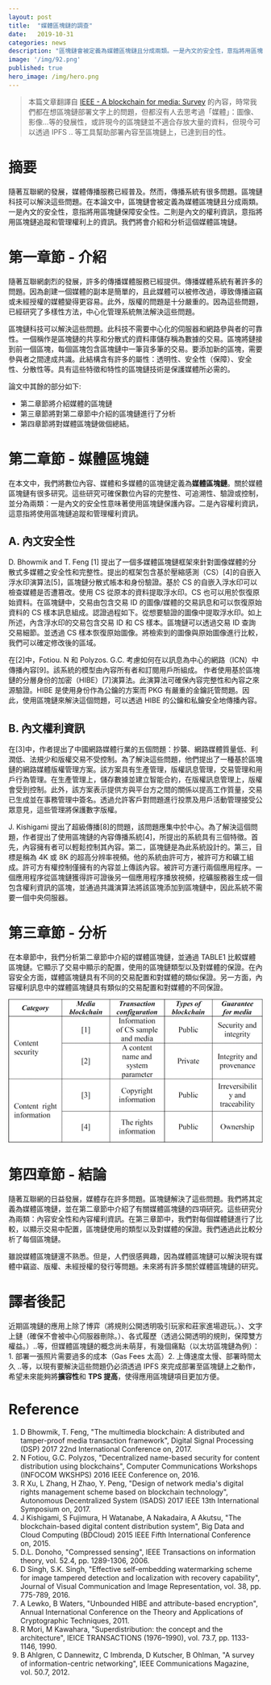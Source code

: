```yaml
---
layout: post
title:  "媒體區塊鏈的調查"
date:   2019-10-31
categories: news
description: "區塊鏈會被定義為媒體區塊鏈且分成兩類。一是內文的安全性，意指將用區塊鏈保障安全性。二則是內文的權利資訊，意指將用區塊鏈追蹤和管理權利上的資訊。我們將會介紹和分析這個媒體區塊鏈。"
image: '/img/92.png'
published: true
hero_image: /img/hero.png
---
```


> 本篇文章翻譯自 [IEEE - A blockchain for media: Survey](https://ieeexplore.ieee.org/document/8706434) 的內容，時常我們都在想區塊鏈部署文字上的問題，但都沒有人去思考過「媒體」：圖像、影像...等的發展性，或許現今的區塊鏈並不適合存放大量的資料，但現今可以透過 IPFS .. 等工具幫助部署內容至區塊鏈上，已達到目的性。

# 摘要

隨著互聯網的發展，媒體傳播服務已經普及。然而，傳播系統有很多問題。區塊鏈科技可以解決這些問題。在本論文中，區塊鏈會被定義為媒體區塊鏈且分成兩類。一是內文的安全性，意指將用區塊鏈保障安全性。二則是內文的權利資訊，意指將用區塊鏈追蹤和管理權利上的資訊。我們將會介紹和分析這個媒體區塊鏈。

# 第一章節 - 介紹

隨著互聯網劇烈的發展，許多的傳播媒體服務已經提供。傳播媒體系統有著許多的問題。因為創建一個媒體的副本是簡單的，且此媒體可以被修改過，導致傳播盜竊或未經授權的媒體變得更容易。此外，版權的問題是十分嚴重的。因為這些問題，已經研究了多樣性方法，中心化管理系統無法解決這些問題。

區塊鏈科技可以解決這些問題。此科技不需要中心化的伺服器和網路參與者的可靠性。一個稱作是區塊鏈的共享和分散式的資料庫儲存稱為數據的交易。區塊將鏈接到前一個區塊，每個區塊包含區塊鏈中一筆貨多筆的交易。要添加新的區塊，需要參與者之間達成共識。此結構含有許多的屬性：透明性、安全性（保障）、安全性、分散性等。具有這些特徵和特性的區塊鏈技術是保護媒體所必需的。

論文中其餘的部分如下: 
- 第二章節將介紹媒體的區塊鏈 
- 第三章節將對第二章節中介紹的區塊鏈進行了分析
- 第四章節將對媒體區塊鏈做個總結。

# 第二章節 - 媒體區塊鏈

在本文中，我們將數位內容、媒體和多媒體的區塊鏈定義為**媒體區塊鏈**。關於媒體區塊鏈有很多研究。這些研究可確保數位內容的完整性、可追溯性、驗證或控制，並分為兩類：一是內文的安全性意味著使用區塊鏈保護內容。二是內容權利資訊，這意指將使用區塊鏈追蹤和管理權利資訊。

## A. 內文安全性

D. Bhowmik and T. Feng [1] 提出了一個多媒體區塊鏈框架來針對圖像媒體的分散式多媒體之安全性和完整性。提出的框架包含基於壓縮感測（CS）[4]的自嵌入浮水印演算法[5]，區塊鏈分散式帳本和身份驗證。基於 CS 的自嵌入浮水印可以檢查媒體是否遭篡改。使用 CS 從原本的資料提取浮水印。CS 也可以用於恢復原始資料。在區塊鏈中，交易由包含交易 ID 的圖像/媒體的交易訊息和可以恢復原始資料的 CS 樣本訊息組成。認證過程如下。從想要驗證的圖像中提取浮水印。如上所述，內含浮水印的交易包含交易 ID 和 CS 樣本。區塊鏈可以透過交易 ID 查詢交易細節。並透過 CS 樣本恢復原始圖像。將檢索到的圖像與原始圖像進行比較，我們可以確定修改後的區域。

在[2]中，Fotiou. N 和 Polyzos. G.C. 考慮如何在以訊息為中心的網路（ICN）中傳播內容[9]。該系統的模型由內容所有者和訂閱用戶所組成。
作者使用基於區塊鏈的分層身份的加密（HIBE）[7]演算法。此演算法可確保內容完整性和內容之來源驗證。HIBE 是使用身份作為公鑰的方案而 PKG 有嚴重的金鑰託管問題。因此，使用區塊鏈來解決這個問題，可以透過 HIBE 的公鑰和私鑰安全地傳播內容。

## B. 內文權利資訊

在[3]中，作者提出了中國網路媒體行業的五個問題：抄襲、網路媒體質量低、利潤低、法規少和版權交易不受控制。為了解決這些問題，他們提出了一種基於區塊鏈的網路媒體版權管理方案。該方案具有生產管理，版權訊息管理，交易管理和用戶行為管理。在生產管理上，儲存數據並建立智能合約，在版權訊息管理上，版權會受到控制。此外，該方案表示提供方與平台方之間的關係以提高工作質量，交易已生成並在事務管理中簽名。透過允許客戶對問題進行投票及用戶活動管理接受公眾意見，這些管理將保護數字版權。

J. Kishigami 提出了超級傳播[8]的問題，該問題應集中於中心。為了解決這個問題，作者提出了使用區塊鏈的內容傳播系統[4]，所提出的系統具有三個特徵。首先，內容擁有者可以輕鬆控制其內容。第二，區塊鏈是為此系統設計的。第三，目標是稱為 4K 或 8K 的超高分辨率視頻。他的系統由許可方，被許可方和礦工組成。許可方有權控制僅擁有的內容並上傳該內容。被許可方運行兩個應用程序。一個應用程序從區塊鏈獲得許可證後另一個應用程序播放視頻，挖礦服務器生成一個包含權利資訊的區塊，並通過共識演算法將該區塊添加到區塊鏈中，因此系統不需要一個中央伺服器。

# 第三章節 - 分析

在本章節中，我們分析第二章節中介紹的媒體區塊鏈，並通過 TABLE1 比較媒體區塊鏈。它顯示了交易中顯示的配置，使用的區塊鏈類型以及對媒體的保證。在內容安全方面，媒體區塊鏈具有不同的交易配置和對媒體的類似保證。另一方面，內容權利訊息中的媒體區塊鏈具有類似的交易配置和對媒體的不同保證。

![](/img/92.png)

# 第四章節 - 結論

隨著互聯網的日益發展，媒體存在許多問題。區塊鏈解決了這些問題。我們將其定義為媒體區塊鏈，並在第二章節中介紹了有關媒體區塊鏈的四項研究。這些研究分為兩類：內容安全性和內容權利資訊。在第三章節中，我們對每個媒體鏈進行了比較，以顯示交易中配置，區塊鏈使用的類型以及對媒體的保證。我們通過此比較分析了每個區塊鏈。

雖說媒體區塊鏈還不熟悉。但是，人們很感興趣，因為媒體區塊鏈可以解決現有媒體中竊盜、版權、未經授權的發行等問題。未來將有許多關於媒體區塊鏈的研究。

# 譯者後記

近期區塊鏈的應用上除了博弈（將規則公開透明吸引玩家和莊家進場遊玩。）、文字上鏈（確保不會被中心伺服器刪除。）、各式履歷（透過公開透明的規則，保障雙方權益。）..等，但媒體區塊鏈的概念尚未萌芽，有幾個痛點（以太坊區塊鏈為例）：1. 部署一張照片需要過多的成本（Gas Fees 太高）2. 上傳速度太慢、部署時間太久 ..等，以現有要解決這些問題仍必須透過 IPFS 來完成部署至區塊鏈上之動作，希望未來能夠將**擴容性**和 **TPS 提高**，使得應用區塊鏈項目更加方便。

# Reference 

1. D Bhowmik, T. Feng, "The multimedia blockchain: A distributed and tamper-proof media transaction framework", Digital Signal Processing (DSP) 2017 22nd International Conference on, 2017.
2. N Fotiou, G.C. Polyzos, "Decentralized name-based security for content distribution using blockchains", Computer Communications Workshops (INFOCOM WKSHPS) 2016 IEEE Conference on, 2016.
3. R Xu, L Zhang, H Zhao, Y. Peng, "Design of network media's digital rights management scheme based on blockchain technology", Autonomous Decentralized System (ISADS) 2017 IEEE 13th International Symposium on, 2017.
4. J Kishigami, S Fujimura, H Watanabe, A Nakadaira, A Akutsu, "The blockchain-based digital content distribution system", Big Data and Cloud Computing (BDCloud) 2015 IEEE Fifth International Conference on, 2015.
5. D.L. Donoho, "Compressed sensing", IEEE Transactions on information theory, vol. 52.4, pp. 1289-1306, 2006.
6. D Singh, S.K. Singh, "Effective self-embedding watermarking scheme for image tampered detection and localization with recovery capability", Journal of Visual Communication and Image Representation, vol. 38, pp. 775-789, 2016.
7. A Lewko, B Waters, "Unbounded HIBE and attribute-based encryption", Annual International Conference on the Theory and Applications of Cryptographic Techniques, 2011.
8. R Mori, M Kawahara, "Superdistribution: the concept and the architecture", IEICE TRANSACTIONS (1976–1990), vol. 73.7, pp. 1133-1146, 1990.
9. B Ahlgren, C Dannewitz, C Imbrenda, D Kutscher, B Ohlman, "A survey of information-centric networking", IEEE Communications Magazine, vol. 50.7, 2012.